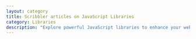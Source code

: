 ```yaml
---
layout: category
title: Scribbler articles on JavaScript Libraries
category: Libraries
description: "Explore powerful JavaScript libraries to enhance your web development projects with ease on Scribbler."
---
```



